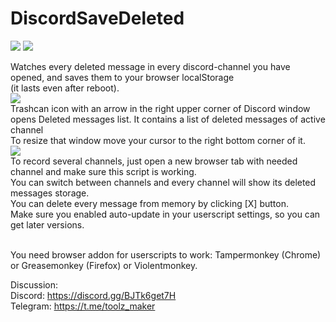 # DiscordSaveDeleted
[<img src="https://user-images.githubusercontent.com/3372598/166113712-1bc3d654-1342-4f1e-9845-21c3b21524b1.png">](https://greasyfork.org/en/scripts/453176-discord-watch-deleted-messages) [<img src="https://user-images.githubusercontent.com/3372598/166113714-5a2ede39-8d66-43a8-b5da-8f1897cb3121.png">](https://openuserjs.org/scripts/toolzmaker/Discord_Watch_Deleted_Messages) <br/>

Watches every deleted message in every discord-channel you have opened, and saves them to your browser localStorage<br/>(it lasts even after reboot).<br/>
<img src="https://i.imgur.com/mevO18t.png"><br/>
Trashcan icon with an arrow in the right upper corner of Discord window opens Deleted messages list. It contains a list of deleted messages of active channel<br/>
To resize that window move your cursor to the right bottom corner of it.<br/>
<img src="https://i.imgur.com/VPjrXGb.gif"><br/>
To record several channels, just open a new browser tab with needed channel and make sure this script is working.<br/>
You can switch between channels and every channel will show its deleted messages storage.<br/>
You can delete every message from memory by clicking [X] button.<br/>
Make sure you enabled auto-update in your userscript settings, so you can get later versions.<br/><br/>

You need browser addon for userscripts to work: Tampermonkey (Chrome) or Greasemonkey (Firefox) or Violentmonkey.

Discussion:<br/>
Discord: <a>https://discord.gg/BJTk6get7H</a><br/>
Telegram: <a>https://t.me/toolz_maker</a>

